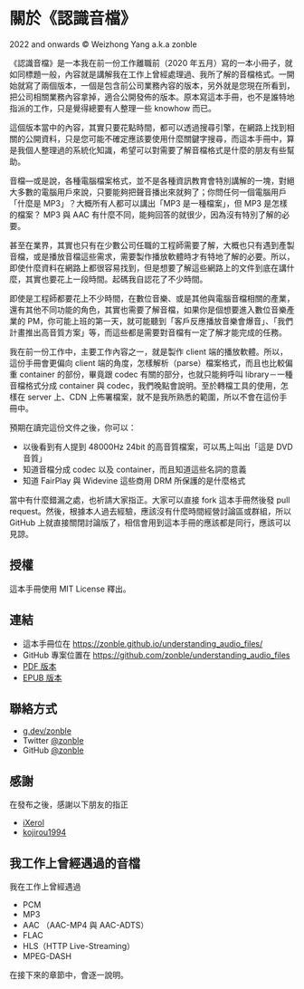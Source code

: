 # 關於《認識音檔》

2022 and onwards © Weizhong Yang a.k.a zonble

《認識音檔》是一本我在前一份工作離職前（2020 年五月）寫的一本小冊子，就如同標題一般，內容就是講解我在工作上曾經處理過、我所了解的音檔格式。一開始就寫了兩個版本，一個是包含前公司業務內容的版本，另外就是您現在所看到，把公司相關業務內容拿掉，適合公開發佈的版本。原本寫這本手冊，也不是誰特地指派的工作，只是覺得總要有人整理一些 knowhow 而已。

這個版本當中的內容，其實只要花點時間，都可以透過搜尋引擎，在網路上找到相關的公開資料，只是您可能不確定應該要使用什麼關鍵字搜尋，而這本手冊中，算是我個人整理過的系統化知識，希望可以對需要了解音檔格式是什麼的朋友有些幫助。

音檔—或是說，各種電腦檔案格式，並不是各種資訊教育會特別講解的一塊，對絕大多數的電腦用戶來說，只要能夠把聲音播出來就夠了；你問任何一個電腦用戶「什麼是 MP3」？大概所有人都可以講出「MP3 是一種檔案」，但 MP3 是怎樣的檔案？ MP3 與 AAC 有什麼不同，能夠回答的就很少，因為沒有特別了解的必要。

甚至在業界，其實也只有在少數公司任職的工程師需要了解，大概也只有遇到產製音檔，或是播放音檔這些需求，需要製作播放軟體時才有特地了解的必要。所以，即使什麼資料在網路上都很容易找到，但是想要了解這些網路上的文件到底在講什麼，其實也要花上一段時間。起碼我自認花了不少時間。

即使是工程師都要花上不少時間，在數位音樂、或是其他與電腦音檔相關的產業，還有其他不同功能的角色，其實也需要了解音檔，如果你是個想要進入數位音樂產業的 PM，你可能上班的第一天，就可能聽到「客戶反應播放音樂會爆音」、「我們計畫推出高音質方案」等，而這些都是需要對音檔有一定了解才能完成的任務。

我在前一份工作中，主要工作內容之一，就是製作 client 端的播放軟體。所以，這份手冊會更偏向 client 端的角度，怎樣解析（parse）檔案格式，而且也比較偏重 container 的部份，畢竟跟 codec 有關的部分，也就只能夠呼叫 library－一種音檔格式分成 container 與 codec，我們晚點會說明。至於轉檔工具的使用，怎樣在 server 上、CDN 上佈署檔案，就不是我所熟悉的範圍，所以不會在這份手冊中。

預期在讀完這份文件之後，你可以：

- 以後看到有人提到 48000Hz 24bit 的高音質檔案，可以馬上叫出「這是 DVD 音質」
- 知道音檔分成 codec 以及 container，而且知道這些名詞的意義
- 知道 FairPlay 與 Widevine 這些商用 DRM 所保護的是什麼格式

當中有什麼錯漏之處，也祈請大家指正。大家可以直接 fork 這本手冊然後發 pull request。然後，根據本人過去經驗，應該沒有什麼時間經營討論區或群組，所以 GitHub 上就直接關閉討論版了，相信會用到這本手冊的應該都是同行，應該可以見諒。

## 授權

這本手冊使用 MIT License 釋出。

## 連結

- 這本手冊位在 https://zonble.github.io/understanding_audio_files/
- GitHub 專案位置在 https://github.com/zonble/understanding_audio_files
- [PDF 版本](https://zonble.github.io/understanding_audio_files/understanding_audio_files.pdf)
- [EPUB 版本](https://zonble.github.io/understanding_audio_files/understanding_audio_files.epub)

## 聯絡方式

- [g.dev/zonble](https://g.dev/zonble)
- Twitter [@zonble](https://twitter.com/zonble)
- GitHub [@zonble](https://github.com/zonble/)

## 感謝

在發布之後，感謝以下朋友的指正

- [iXerol](https://github.com/iXerol)
- [kojirou1994](https://github.com/kojirou1994)

## 我工作上曾經遇過的音檔

我在工作上曾經遇過

- PCM
- MP3
- AAC （AAC-MP4 與 AAC-ADTS）
- FLAC
- HLS（HTTP Live-Streaming）
- MPEG-DASH

在接下來的章節中，會逐一說明。
